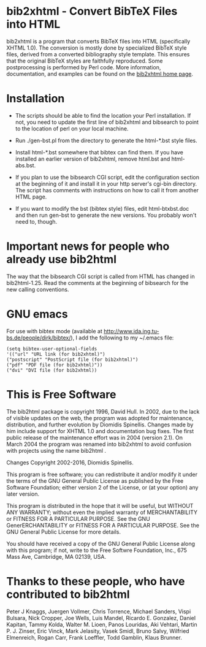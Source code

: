 # bib2xhtml - Convert BibTeX Files into HTML
bib2xhtml is a program that converts BibTeX files into HTML
(specifically XHTML 1.0).
The conversion is mostly done by specialized BibTeX style files,
derived from a converted bibliography style template.
This ensures that the original BibTeX styles are faithfully reproduced.
Some postprocessing is performed by Perl code.
More information, documentation, and examples can be found on
the [bib2xhtml home page](http://www.spinellis.gr/sw/textproc/bib2xhtml/).

# Installation

* The scripts should be able to find the location your Perl
installation. If not, you need to update the first line of bib2xhtml
and bibsearch to point to the location of perl on your local machine.

* Run ./gen-bst.pl from the directory to generate the html-\*.bst style files.

* Install html-\*.bst somewhere that bibtex can find them.  If you have
installed an earlier version of bib2xhtml, remove html.bst and
html-abs.bst.

* If you plan to use the bibsearch CGI script, edit the configuration
section at the beginning of it and install it in your http server's
cgi-bin directory.  The script has comments with instructions on how
to call it from another HTML page.

* If you want to modify the bst (bibtex style) files, edit
html-btxbst.doc and then run gen-bst to generate the new versions.
You probably won't need to, though.

# Important news for people who already use bib2html

The way that the bibsearch CGI script is called from HTML has changed
in bib2html-1.25.  Read the comments at the beginning of bibsearch
for the new calling conventions.


# GNU emacs

For use with bibtex mode (available at
http://www.ida.ing.tu-bs.de/people/dirk/bibtex/),
I add the following to my ~/.emacs file:

    (setq bibtex-user-optional-fields
    '(("url" "URL link (for bib2xhtml)")
    ("postscript" "PostScript file (for bib2xhtml)")
    ("pdf" "PDF file (for bib2xhtml)"))
    ("dvi" "DVI file (for bib2xhtml))


# This is Free Software

The bib2html package is copyright 1996, David Hull.
In 2002, due to the lack of visible updates on the web, the program
was adopted for maintenance, distribution, and further evolution by
Diomidis Spinellis. Changes made by him include support for XHTML
1.0 and documentation bug fixes. The first public release of the
maintenance effort was in 2004 (version 2.1). On March 2004 the program
was renamed into bib2xhtml to avoid confusion with projects using the
name bib2html .

Changes Copyright 2002-2016, Diomidis Spinellis.

This program is free software; you can redistribute it and/or modify
it under the terms of the GNU General Public License as published by
the Free Software Foundation; either version 2 of the License, or
(at your option) any later version.

This program is distributed in the hope that it will be useful,
but WITHOUT ANY WARRANTY; without even the implied warranty of
MERCHANTABILITY or FITNESS FOR A PARTICULAR PURPOSE.  See the
GNU GenerERCHANTABILITY or FITNESS FOR A PARTICULAR PURPOSE.  See the
GNU General Public License for more details.

You should have received a copy of the GNU General Public License
along with this program; if not, write to the Free Softwre
Foundation, Inc., 675 Mass Ave, Cambridge, MA 02139, USA.

# Thanks to these people, who have contributed to bib2html

Peter J Knaggs, Juergen Vollmer, Chris Torrence, Michael Sanders,
Vispi Bulsara, Nick Cropper, Joe Wells, Luis Mandel, Ricardo E. Gonzalez,
Daniel Kapitan, Tammy Kolda, Walter M. Lioen, Panos Louridas, Aki Vehtari,
Martin P. J. Zinser, Eric Vinck, Mark Jelasity, Vasek Smidl, Bruno Salvy,
Wilfried Elmenreich, Rogan Carr, Frank Loeffler, Todd Gamblin, Klaus Brunner.

